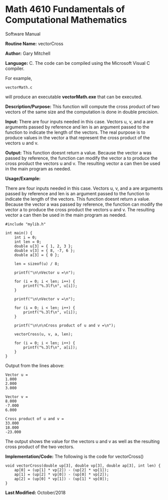 # Math 4610 Fundamentals of Computational Mathematics
Software Manual

**Routine Name:**           vectorCross

**Author:** Gary Mitchell

**Language:** C. The code can be compiled using the Microsoft Visual C compiler.

For example,

    vectorMath.c

will produce an executable **vectorMath.exe** that can be executed.

**Description/Purpose:** This function will compute the cross product of two vectors of the same size and the computation is done in double precision. 

**Input:** There are four inputs needed in this case. Vectors u, v, and a are arguments passed by reference and len is an argument passed to the function to indicate the length of the vectors. The real purpose is to produce values in the vector a that represent the cross product of the vectors u and v.

**Output:** This function doesnt return a value. Because the vector a was passed by reference, the function can modify the vector a to produce the cross product the vectors u and v. The resulting vector a can then be used in the main program as needed.

**Usage/Example:**

There are four inputs needed in this case. Vectors u, v, and a are arguments passed by reference and len is an argument passed to the function to indicate the length of the vectors. This function doesnt return a value. Because the vector a was passed by reference, the function can modify the vector a to produce the cross product the vectors u and v. The resulting vector a can then be used in the main program as needed.

    #include "mylib.h"
    
    int main() {
        int i = 0;
        int len = 0;
        double u[3] = { 1, 2, 3 };
        double v[3] = { 8, -7, 6 };
        double a[3] = { 0 };
    
        len = sizeof(u) / 8;
    
        printf("\n\nVector u =\n");
    
        for (i = 0; i < len; i++) {
            printf("%.3lf\n", u[i]);
        }
    
        printf("\n\nVector v =\n");
    
        for (i = 0; i < len; i++) {
            printf("%.3lf\n", v[i]);
        }

        printf("\n\n\nCross product of u and v =\n");

        vectorCross(u, v, a, len);

        for (i = 0; i < len; i++) {
            printf("%.3lf\n", a[i]);
        }
    }

Output from the lines above:

    Vector u =
    1.000
    2.000
    3.000
    
    Vector v =
    8.000
    -7.000
    6.000
    
    Cross product of u and v =
    33.000
    18.000
    -23.000

The output shows the value for the vectors u and v as well as the resulting cross product of the two vectors.

**Implementation/Code:** The following is the code for vectorCross()

    void vectorCross(double up[3], double vp[3], double ap[3], int len) {
        ap[0] = (up[1] * vp[2]) - (up[2] * vp[1]);
        ap[1] = (up[2] * vp[0]) - (up[0] * vp[2]);
        ap[2] = (up[0] * vp[1]) - (up[1] * vp[0]);
    }

**Last Modified:** October/2018
